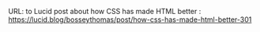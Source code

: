 

URL: to Lucid post about 
how CSS has made HTML better :
https://lucid.blog/bosseythomas/post/how-css-has-made-html-better-301
